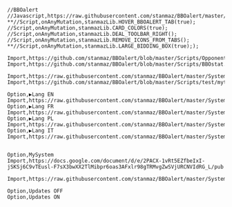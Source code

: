     //BBOalert
    //Javascript,https://raw.githubusercontent.com/stanmaz/BBOalert/master/Scripts/stanmazLib.js
    **//Script,onAnyMutation,stanmazLib.HOVER_BBOALERT_TAB(true);
    //Script,onAnyMutation,stanmazLib.CARD_COLORS(true);
    //Script,onAnyMutation,stanmazLib.DEAL_TOOLBAR_RIGHT();
    //Script,onAnyMutation,stanmazLib.REMOVE_ICONS_FROM_TABS();
    **//Script,onAnyMutation,stanmazLib.LARGE_BIDDING_BOX(true););
    
    Import,https://github.com/stanmaz/BBOalert/blob/master/Scripts/OpponentsTableChat.txt
    Import,https://github.com/stanmaz/BBOalert/blob/master/Scripts/BBOstat.txt

    Import,https://raw.githubusercontent.com/stanmaz/BBOalert/master/Systems/stanmaz/my_scripts.md
    Import,https://github.com/stanmaz/BBOalert/blob/master/Scripts/test/myturn.txt

    Option,▶Lang EN
    Import,https://raw.githubusercontent.com/stanmaz/BBOalert/master/Systems/stanmaz/lang_en.md
    Option,▶Lang FR
    Import,https://raw.githubusercontent.com/stanmaz/BBOalert/master/Systems/stanmaz/lang_fr.md
    Option,▶Lang PL
    Import,https://raw.githubusercontent.com/stanmaz/BBOalert/master/Systems/stanmaz/lang_pl.md
    Option,▶Lang IT
    Import,https://raw.githubusercontent.com/stanmaz/BBOalert/master/Systems/stanmaz/lang_it.md


    Option,MySystem
    Import,https://docs.google.com/document/d/e/2PACX-1vRt5EZfbeIxI-jSKSj6C9vTEusl-F7sX3bwXX2TlMibpr6oas3AFxlr98gTRMvgZwSVjURCNVIdRG_L/pub

    Import,https://raw.githubusercontent.com/stanmaz/BBOalert/master/Systems/stanmaz/against_overcalls.md

    Option,Updates OFF
    Option,Updates ON
    
